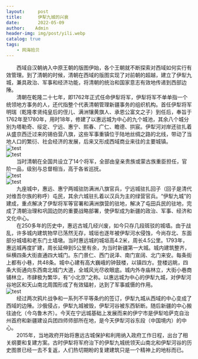 ```yaml
---
layout:     post
title:      伊犁九城的兴衰
date:       2022-05-09
author:    Admin
header-img: img/post/yili.webp
catalog: true
tags:
    - 网海拾贝
---
```

&emsp;&emsp;西域自汉朝纳入中原王朝的版图伊始，各个王朝就不断探索对西域如何实行有效管理。到了清朝的时候，清朝在西域的版图实现了对前朝的超越，建立了伊犁九城，兼具政治、军事和经济功能，将清朝的统治和国家意志有效地传递到西部边陲。
<br>
&emsp;&emsp;清朝在乾隆二十七年，即1762年正式任命伊犁将军，伊犁将军不单单指一个统领地方事务的人，还代指整个代表清朝管理新疆事务的组织机构。首任伊犁将军明瑞（乾隆孝贤纯皇后的侄儿、满洲镶黄旗人、承恩公富文之子）到任后，奉旨于1762年至1780年，用时18年，修建了以惠远城为中心的九个城池，其余八个城分别为塔勒奇、绥定、宁远、惠宁、熙春、广仁、瞻德、拱宸。伊犁河对岸还驻扎着从盛京西迁过来的锡伯营八旗，这些军事重镇位于陆地丝绸之路的北线，带动了当地人口的繁衍、社会经济的发展，后来又形成西域商业来往的主要城镇。
<br>
![test](https://img.locyoo.com/1108.jpg)
<br>
![test](https://img.locyoo.com/1109.jpg)
<br>
&emsp;&emsp;当时清朝在全国共设立了14个将军，全部由皇亲贵族或蒙古族重臣担任，官阶一品，级别与总督相当，高于各省巡抚。
<br>
![test](https://img.locyoo.com/1110.jpg)
<br>
![test](https://img.locyoo.com/1111.jpg)
<br>
&emsp;&emsp;九座城中，惠远、惠宁两城驻防满洲八旗官兵，宁远城驻扎回子（回子是清代对维吾尔族的称呼）屯民，其余六城驻扎着以汉兵为主的绿营官兵。“伊犁九城”的建成，重点解决了伊犁将军等官署和满洲旗营的驻地，解决了屯田兵民的驻地，完成了清朝治理和巩固边防的重要战略部署，使伊犁成为新疆的政治、军事、经济和文化中心。
<br>
&emsp;&emsp;在250多年的历史中，惠远古城几经兴废，如今只存几段斑驳的城墙。由于战乱，许多城内建筑物早已荡然无存，城垣也逐年被伊犁河水侵蚀，今尚存北、东面部分城墙和老东门土墙墩。当时惠远城的城垣高4.2米，周长4.5公里。1793年，惠远城再度扩建，周长延伸到5公里有余，为当时新疆第一大城。城内建筑整齐，纵横四条大街直通四大城门。东门景仁、西门说泽、南门宣阔、北门来安。每条街上都有小巷，共48条。城中心建有高大巍峨的钟鼓楼，以镇四方。登楼远眺，四条大街通向东西南北城门大道，全城风光尽收眼底。城内外寺庙林立，大街小巷商铺林立，市肆极为繁华，有“小北京”之称。以惠远城为中心的伊犁九城，对伊犁河谷地区和天山南北周围形成了有效辐射，达到了军事威慑的作用。
<br>
![test](https://img.locyoo.com/1112.jpg)
<br>
&emsp;&emsp;经过两次鸦片战争和一系列不平等条约的签订，伊犁九城从西域的中心变成了西域的边陲。沙俄侵占，伊犁九城被毁，伊犁河谷被东西斩断。随后新疆的中心搬往迪化（今乌鲁木齐）。今天在宁远城基础上发展而来的伊宁市是伊犁哈萨克自治州首府和新疆建设兵团四师师部所在地，是今天伊犁河谷东段（中国境内）的中心。
<br>
&emsp;&emsp;2015年，当地政府开始将惠远古城保护和利用纳入政府工作日程，出台了相关纲要和复建方案。古时伊犁将军府治下的伊犁九城统领天山南北和伊犁河谷的历史图景已经一去不复返，人们热切期盼的复建建筑只是一个精神上的地标而已。